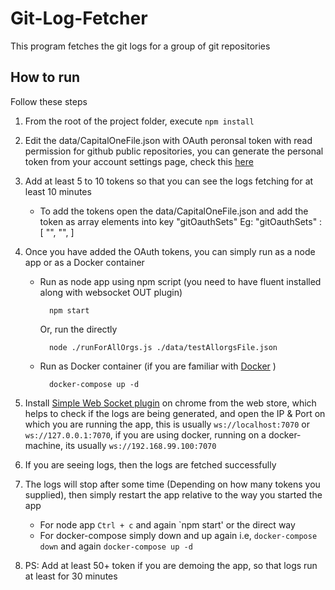 # Git-Log-Fetcher
This program fetches the git logs for a group of git repositories

## How to run
Follow these steps

1. From the root of the project folder, execute `npm install`

2. Edit the data/CapitalOneFile.json with OAuth peronsal token with read permission for github public repositories, you can generate the personal token from your account settings page, check this [here](https://github.com/settings/tokens)

3. Add at least 5 to 10 tokens so that you can see the logs fetching for at least 10 minutes 
	- To add the tokens open the data/CapitalOneFile.json and add the token as array elements into key "gitOauthSets"
		Eg: "gitOauthSets" : [ "<Your OAuth Token>", "<Your OAuth Token>", <Your OAuth Token> ]

4. Once you have added the OAuth tokens, you can simply run as a node app or as a Docker container
	- Run as node app using npm script (you need to have fluent installed along with websocket OUT plugin)
	
			npm start 
		
		Or, run the directly
		
			node ./runForAllOrgs.js ./data/testAllorgsFile.json

	- Run as Docker container (if you are familiar with [Docker](http://docker.com/) )
	
			docker-compose up -d 
			
5. Install [Simple Web Socket plugin](https://chrome.google.com/webstore/detail/simple-websocket-client/pfdhoblngboilpfeibdedpjgfnlcodoo?utm_source=chrome-ntp-icon) on chrome from the web store, which helps to check if the logs are being generated, and open the IP & Port on which you are running the app, this is usually `ws://localhost:7070` or `ws://127.0.0.1:7070`, if you are using docker, running on a docker-machine, its usually `ws://192.168.99.100:7070`

6. If you are seeing logs, then the logs are fetched successfully

7. The logs will stop after some time (Depending on how many tokens you supplied), then simply restart the app relative to the way you started the app

	- For node app `Ctrl + c` and again `npm start' or the direct way
	- For docker-compose simply down and up again i.e, `docker-compose down` and again `docker-compose up -d`
		
8. PS: Add at least 50+ token if you are demoing the app, so that logs run at least for 30 minutes
